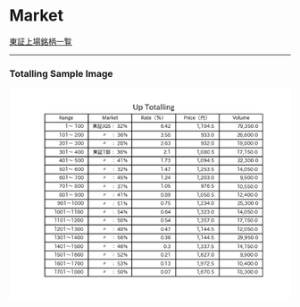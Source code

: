# Market

[東証上場銘柄一覧](https://www.jpx.co.jp/markets/statistics-equities/misc/01.html)

***

### Totalling Sample Image

![totalling sample image](./images/totalling_sample.png)